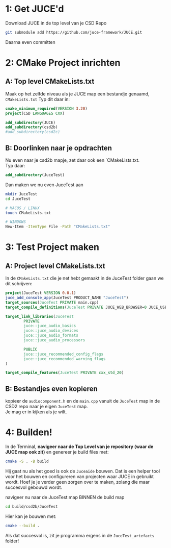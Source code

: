 # 1: Get JUCE'd
Download JUCE in de top level van je CSD Repo
````bash
git submodule add https://github.com/juce-framework/JUCE.git
````
Daarna even committen

# 2:  CMake Project inrichten

## A: Top level CMakeLists.txt
Maak op het zelfde niveau als je JUCE map een bestandje genaamd, `CMakeLists.txt`
Typ dit daar in:
```cmake
cmake_minimum_required(VERSION 3.20)
project(CSD LANGUAGES CXX)

add_subdirectory(JUCE)
add_subdirectory(csd2b)
#add_subdirectory(csd2c)
````
## B: Doorlinken naar je opdrachten
Nu even naar je csd2b mapje, zet daar ook een `CMakeLists.txt.  
Typ daar:
```cmake
add_subdirectory(JuceTest)
```
Dan maken we nu even JuceTest aan
```bash
mkdir JuceTest
cd JuceTest

# MACOS / LINUX
touch CMakeLists.txt

# WINDOWS
New-Item -ItemType File -Path "CMakeLists.txt"
```
# 3: Test Project maken
## A: Project level CMakeLists.txt
In de `CMakeLists.txt` die je net hebt gemaakt in de JuceTest folder gaan we dit schrijven:  
```cmake
project(JuceTest VERSION 0.0.1)
juce_add_console_app(JuceTest PRODUCT_NAME "JuceTest")
target_sources(JuceTest PRIVATE main.cpp)
target_compile_definitions(JuceTest PRIVATE JUCE_WEB_BROWSER=0 JUCE_USE_CURL=0)

target_link_libraries(JuceTest
        PRIVATE
        juce::juce_audio_basics
        juce::juce_audio_devices
        juce::juce_audio_formats
        juce::juce_audio_processors

        PUBLIC
        juce::juce_recommended_config_flags
        juce::juce_recommended_warning_flags
)

target_compile_features(JuceTest PRIVATE cxx_std_20)
```

## B: Bestandjes even kopieren
kopieer de `audiocomponent.h` en de `main.cpp` vanuit de `JuceTest` map in de CSD2 repo naar je eigen `JuceTest` map.     
Je mag er in kijken als je wilt.   

# 4: Builden!
In de Terminal, **navigeer naar de Top Level van je repository (waar de JUCE map ook zit)** en genereer je build files met:

```bash
cmake -S . -B build
```
Hij gaat nu als het goed is ook de `Juceaide` bouwen. Dat is een helper tool voor het bouwen en configureren van projecten waar JUCE in gebruikt wordt. Hoef je je verder geen zorgen over te maken, zolang die maar succesvol gebouwd wordt.   
  
navigeer nu naar de JuceTest map BINNEN de build map  
```bash
cd build/csd2b/JuceTest
```

Hier kan je bouwen met:  
```bash
cmake --build .
```

Als dat succesvol is, zit je programma ergens in de `JuceTest_artefacts` folder!  

